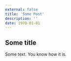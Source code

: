 ```yaml
---
external: false
title: 'Some Post'
description: ''
date: 1970-01-01
---
```


## Some title

Some text. You know how it is.
